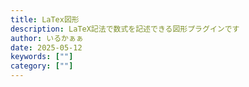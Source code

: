 ```yaml
---
title: LaTex図形
description: LaTeX記法で数式を記述できる図形プラグインです
author: いるかぁぁ
date: 2025-05-12
keywords: [""]
category: [""]
---
```

